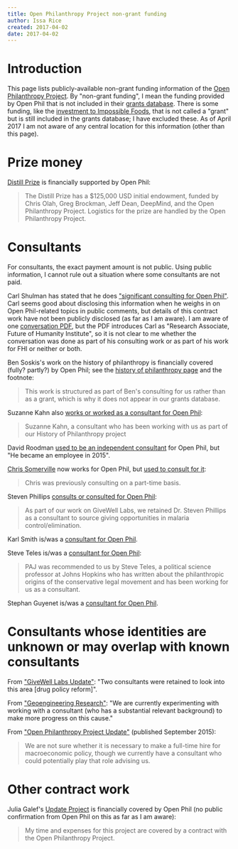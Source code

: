 ```yaml
---
title: Open Philanthropy Project non-grant funding
author: Issa Rice
created: 2017-04-02
date: 2017-04-02
---
```


# Introduction

This page lists publicly-available non-grant funding information of the [Open
Philanthropy Project](http://www.openphilanthropy.org/).
By "non-grant funding", I mean the funding provided by Open Phil that is not included
in their [grants database](http://www.openphilanthropy.org/giving/grants).
There is some funding, like the [investment to Impossible Foods](http://www.openphilanthropy.org/focus/us-policy/farm-animal-welfare/impossible-foods),
that is not called a "grant" but is still included in the grants database; I have
excluded these.
As of April 2017 I am not aware of any central location for this information
(other than this page).

# Prize money

[Distill Prize](http://distill.pub/prize/) is financially supported by Open Phil:

> The Distill Prize has a $125,000 USD initial endowment, funded by Chris Olah,
> Greg Brockman, Jeff Dean, DeepMind, and the Open Philanthropy Project.
> Logistics for the prize are handled by the Open Philanthropy Project.

# Consultants

For consultants, the exact payment amount is not public.
Using public information, I cannot rule out a situation where some consultants
are not paid.

Carl Shulman has stated that he does ["significant consulting for Open
Phil"](http://effective-altruism.com/ea/15g/small_donors_can_plan_to_make_better_bets_than/).
Carl seems good about disclosing this information when he weighs in on Open
Phil-related topics in public comments, but details of this contract work have
not been publicly disclosed (as far as I am aware).
I am aware of one [conversation PDF](http://www.openphilanthropy.org/sites/default/files/Carl_Shulman_08-19-16_%28public%29.pdf),
but the PDF introduces Carl as "Research Associate, Future of Humanity
Institute", so it is not clear to me whether the conversation was done as part
of his consulting work or as part of his work for FHI or neither or both.

Ben Soskis's work on the history of philanthropy is financially covered (fully?
partly?) by Open Phil; see the [history of philanthropy
page](http://www.openphilanthropy.org/research/history-of-philanthropy#Other_work_weve_commissioned)
and the footnote:

> This work is structured as part of Ben's consulting for us rather than as a
> grant, which is why it does not appear in our grants database.

Suzanne Kahn also [works or worked as a consultant for Open Phil](http://www.openphilanthropy.org/blog/history-philanthropy-case-study-founding-center-budget-and-policy-priorities):

> Suzanne Kahn, a consultant who has been working with us as part of our
> History of Philanthropy project

David Roodman [used to be an independent consultant](http://www.openphilanthropy.org/about/team/david-roodman)
for Open Phil, but "He became an employee in 2015".

[Chris Somerville](http://www.openphilanthropy.org/about/team/chris-somerville)
now works for Open Phil, but [used to consult for it](http://www.openphilanthropy.org/blog/our-progress-2016-and-plans-2017):

> Chris was previously consulting on a part-time basis.

Steven Phillips [consults or consulted for Open Phil](http://www.openphilanthropy.org/blog/finding-giving-opportunities-malaria-controlelimination):

> As part of our work on GiveWell Labs, we retained Dr. Steven Phillips as a
> consultant to source giving opportunities in malaria control/elimination.

Karl Smith is/was a [consultant for Open Phil](http://www.openphilanthropy.org/sites/default/files/Jared_Bernstein_and_Ben_Spielberg_10-21-15_%28public%29.pdf).

Steve Teles is/was a [consultant for Open Phil](http://www.openphilanthropy.org/focus/us-policy/criminal-justice-reform/florida-state-university-project-accountable-justice-general-support#footnoteref2_eqg3lb2):

> PAJ was recommended to us by Steve Teles, a political science professor at
> Johns Hopkins who has written about the philanthropic origins of the
> conservative legal movement and has been working for us as a consultant.

Stephan Guyenet is/was a [consultant for Open Phil](http://www.openphilanthropy.org/sites/default/files/Joao_Breda_05-17-16_%28public%29.pdf).

# Consultants whose identities are unknown or may overlap with known consultants

From ["GiveWell Labs
Update"](http://www.openphilanthropy.org/blog/givewell-labs-update-0):
"Two consultants were retained to look into this area \[drug policy reform\]".

From ["Geoengineering
Research"](http://www.openphilanthropy.org/blog/geoengineering-research): "We
are currently experimenting with working with a consultant (who has a
substantial relevant background) to make more progress on this cause."

From ["Open Philanthropy Project
Update"](http://www.openphilanthropy.org/blog/open-philanthropy-project-update)
(published September 2015):

> We are not sure whether it is necessary to make a full-time hire for
> macroeconomic policy, though we currently have a consultant who could
> potentially play that role advising us.

# Other contract work

Julia Galef's [Update Project](https://juliagalef.com/update-project/) is
financially covered by Open Phil (no public confirmation from Open Phil on this
as far as I am aware):

> My time and expenses for this project are covered by a contract with the Open
> Philanthropy Project.
